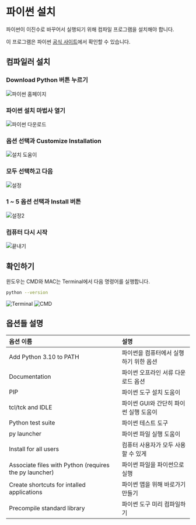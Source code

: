# 파이썬 설치

파이썬이 이진수로 바꾸어서 실행되기 위해 컴파일 프로그램을 설치해야 합니다.

이 프로그램은 파이썬 [공식 사이트](https://www.python.org/downloads/)에서 확인할 수 있습니다.

## 컴파일러 설치

### Download Python 버튼 누르기

![파이썬 홈페이지](/img/python/installation/download_python_button.png)

### 파이썬 설치 마법사 열기

![파이썬 다운로드](/img/python/installation/download_python_box.png)

### 옵션 선택과 Customize Installation

![설치 도움이](/img/python/installation/option_customize_installation.png)

### 모두 선택하고 다음

![설정](/img/python/installation/optional_feat.png)

### 1 ~ 5 옵션 선택과 Install 버튼

![설정2](/img/python/installation/advanced_options.png)

### 컴퓨터 다시 시작

![끝내기](/img/python/installation/setup_finished.png)

## 확인하기

윈도우는 CMD와 MAC는 Terminal에서 다음 명령어를 실행합니다.

```sh
python --version
```

![Terminal](/img/python/installation/mac-terminal.jpg) ![CMD](/img/python/installation/window-cmd.png)

## 옵션들 설명

| 옵션 이름 | 설명 |
| :-- | :-- |
| Add Python 3.10 to PATH | 파이썬을 컴퓨터에서 실행하기 위한 옵션 |
| Documentation | 파이썬 오프라인 서류 다운로드 옵션 |
| PIP | 파이썬 도구 설치 도움이 |
| tcl/tck and IDLE | 파이썬 GUI와 간단히 파이썬 실행 도움이 |
| Python test suite | 파이썬 테스트 도구 |
| py launcher | 파이썬 파일 실행 도움이 |
| Install for all users | 컴퓨터 사용자가 모두 사용할 수 있게 |
| Associate files with Python (requires the py launcher) | 파이썬 파일을 파이썬으로 실행 |
| Create shortcuts for intalled applications | 파이썬 앱을 위해 바로가기 만들기 |
| Precompile standard library | 파이썬 도구 미리 컴파일하기 |
